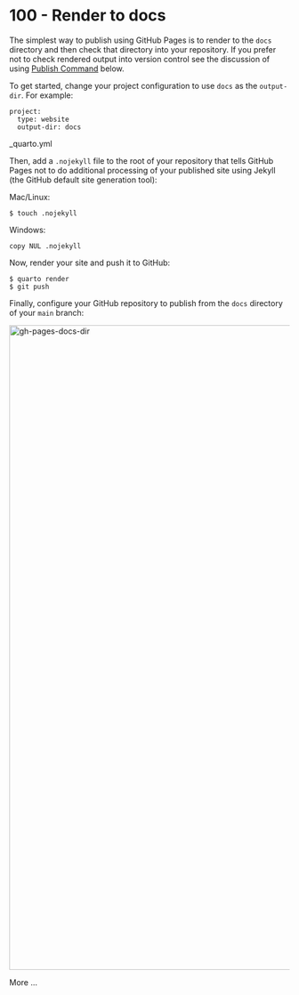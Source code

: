 # 100 - Render to docs

The simplest way to publish using GitHub Pages is to render to the ```docs``` directory and then check that directory into your repository. If you prefer not to check rendered output into version control see the discussion of using [Publish Command](https://quarto.org/docs/publishing/github-pages.html#publish-command) below.

To get started, change your project configuration to use ```docs``` as the ```output-dir```. For example:

```
project:
  type: website
  output-dir: docs
```
_quarto.yml

Then, add a ```.nojekyll``` file to the root of your repository that tells GitHub Pages not to do additional processing of your published site using Jekyll (the GitHub default site generation tool):

Mac/Linux:
```
$ touch .nojekyll
```

Windows:
```
copy NUL .nojekyll
```

Now, render your site and push it to GitHub:

```
$ quarto render
$ git push
```

Finally, configure your GitHub repository to publish from the ```docs``` directory of your ```main``` branch:

<img width="1159" alt="gh-pages-docs-dir" src="https://user-images.githubusercontent.com/1499433/200272915-ac5a255d-874c-4db0-91ca-e713afc5d691.png">



More ...
